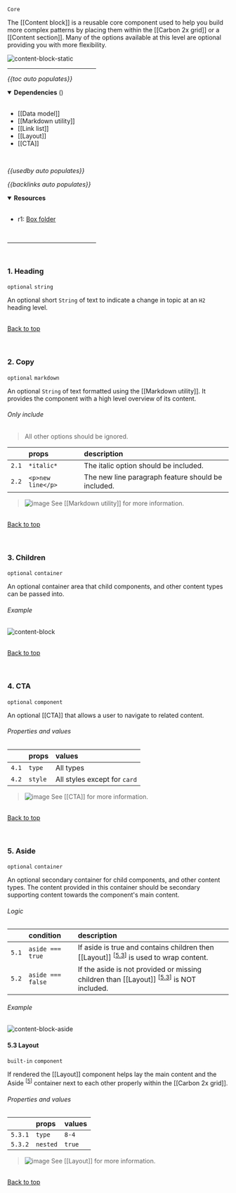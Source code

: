 `Core` <!-- category start --><!-- category end -->

The [[Content block]] is a reusable core component used to help you build more complex patterns by placing them within the [[Carbon 2x grid]] or a [[Content section]]. Many of the options available at this level are optional providing you with more flexibility.

<!-- ![image](https://user-images.githubusercontent.com/3793636/119082616-0eebe000-b9c4-11eb-8e2a-fcabf8dad107.png) -->

![content-block-static](https://user-images.githubusercontent.com/3793636/121604082-82a36a80-ca0f-11eb-9b51-e44712b477f2.jpg)

<hr width="40%" />

<!-- toc start open="true" -->
*{{toc auto populates}}*
<!-- toc end -->

<details open="true">
  <summary><strong>Dependencies</strong> (<!-- dependencyCount start --><!-- dependencyCount end -->)</summary><br />

- [[Data model]]
- [[Markdown utility]]
- [[Link list]]
- [[Layout]]
- [[CTA]]

<br />
</details>

<!-- usedby start -->
*{{usedby auto populates}}*
<!-- usedby end -->

<!-- backlinks start -->
*{{backlinks auto populates}}*
<!-- backlinks end -->

<a name="resources"></a>
<details open="true">
  <summary><strong>Resources</strong></summary><br />

- r1: [Box folder](https://ibm.ent.box.com/folder/99481428439)

<br />
</details>

<hr width="40%" />

<br />

### 1. Heading

`optional` `string`

An optional short `String` of text to indicate a change in topic at an `H2` heading level. 

<br />[Back to top](#wiki-wrapper)<br /><br /><br />

### 2. Copy

`optional` `markdown`

An optional `String` of text formatted using the [[Markdown utility]]. It provides the component with a high level overview of its content.

###### Only include

> All other options should be ignored.

|        | props      | description |
|:-------|:-----------|:------------|
| `2.1`  | `*italic*` | The italic option should be included. |
| `2.2`  | `<p>new line</p>` | The new line paragraph feature should be included. |

> ![image](https://user-images.githubusercontent.com/3793636/117873919-f6faba80-b265-11eb-81a5-039bdcd822e8.png)  See [[Markdown utility]] for more information.

<br />[Back to top](#wiki-wrapper)<br /><br /><br />

### 3. Children

`optional` `container`

An optional container area that child components, and other content types can be passed into.

###### Example
![content-block](https://user-images.githubusercontent.com/3793636/121601206-3f46fd00-ca0b-11eb-9b38-7113fb525854.gif)

<br />[Back to top](#wiki-wrapper)<br /><br /><br />

### 4. CTA

`optional` `component`

An optional [[CTA]] that allows a user to navigate to related content.

###### Properties and values

|        | props      | values       |
|:-------|:-----------|:-------------|
| `4.1`  | `type`     | All types    |
| `4.2`  | `style`    | All styles except for `card`   |


> ![image](https://user-images.githubusercontent.com/3793636/117873919-f6faba80-b265-11eb-81a5-039bdcd822e8.png)  See [[CTA]] for more information.

<br />[Back to top](#wiki-wrapper)<br /><br /><br />

### 5. Aside

`optional` `container`

An optional secondary container for child components, and other content types. The content provided in this container should be secondary supporting content towards the component's main content.

###### Logic

|        | condition         | description                                                     |
|:-------|:------------------|:----------------------------------------------------------------|
| `5.1`  | `aside === true`  | If aside is true and contains children then [[Layout]] <sup>[[5.3](#53-layout)]</sup> is used to wrap content.  |
| `5.2`  | `aside === false` | If the aside is not provided or missing children than [[Layout]] <sup>[[5.3](#53-layout)]</sup> is NOT included.              |


###### Example
![content-block-aside](https://user-images.githubusercontent.com/3793636/121601417-88974c80-ca0b-11eb-9b6b-1e02f1596b02.gif)


#### 5.3 Layout

`built-in` `component`

If rendered the [[Layout]] component helps lay the main content and the Aside <sup>[[5](#5-aside)]</sup> container next to each other properly within the [[Carbon 2x grid]].

###### Properties and values

|          | props     | values  |
|:---------|:----------|:--------|
| `5.3.1`  | `type`    | `8-4`   |
| `5.3.2`  | `nested`  | `true`  |

> ![image](https://user-images.githubusercontent.com/3793636/117873919-f6faba80-b265-11eb-81a5-039bdcd822e8.png)  See [[Layout]] for more information.

<br />[Back to top](#wiki-wrapper)<br /><br /><br />
